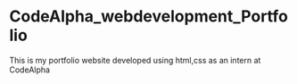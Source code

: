 # CodeAlpha_webdevelopment_Portfolio
This is my portfolio website developed using html,css as an intern at CodeAlpha
